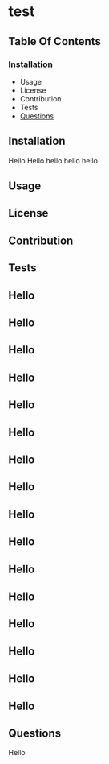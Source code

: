 # test
## Table Of Contents
### [Installation](##Instllation) 
* Usage
* License
* Contribution
* Tests
* [Questions](#Questions)
## Installation
Hello
Hello
hello
hello
hello
## Usage
## License
## Contribution
## Tests
## Hello
## Hello
## Hello
## Hello
## Hello
## Hello
## Hello
## Hello
## Hello
## Hello
## Hello
## Hello
## Hello
## Hello
## Hello
## Hello
## Questions <a src="Questions"></a>
Hello